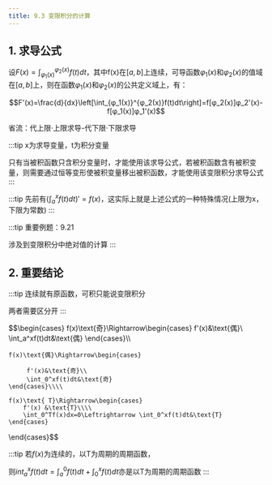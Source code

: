 ```yaml
---
title: 9.3 变限积分的计算
---
```


## 1. 求导公式

设$F(x)=\int_{φ_1(x)}^{φ_2(x)}f(t)dt$，其中f(x)在$[a,b]$上连续，可导函数$φ_1(x)$和$φ_2(x)$的值域在$[a,b]$上，则在函数$φ_1(x)$和$φ_2(x)$的公共定义域上，有：

$$F'(x)=\frac{d}{dx}\left[\int_{φ_1(x)}^{φ_2(x)}f(t)dt\right]=f[φ_2(x)]φ_2'(x)-f[φ_1(x)]φ_1'(x)$$

省流：代上限·上限求导-代下限·下限求导

:::tip
x为求导变量，t为积分变量

只有当被积函数只含积分变量时，才能使用该求导公式，若被积函数含有被积变量，则需要通过恒等变形使被积变量移出被积函数，才能使用该变限积分求导公式
:::

:::tip
先前有$(\int_a^x f(t)dt)'=f(x)$，这实际上就是上述公式的一种特殊情况(上限为x，下限为常数)
:::

:::tip
重要例题：9.21

涉及到变限积分中绝对值的计算
:::


## 2. 重要结论

:::tip
连续就有原函数，可积只能说变限积分

两者需要区分开
:::

$$\begin{cases}
    f(x)\text{奇}\Rightarrow\begin{cases}
         f'(x)&\text{偶}\\
         \int_a^xf(t)dt&\text{偶}
    \end{cases}\\\\
    
    f(x)\text{偶}\Rightarrow\begin{cases}
        
         f'(x)&\text{奇}\\
         \int_0^xf(t)dt&\text{奇}
    \end{cases}\\\\

    f(x)\text{ T}\Rightarrow\begin{cases}
        f'(x) &\text{T}\\\\
        \int_0^Tf(x)dx=0\Leftrightarrow \int_0^xf(t)dt&\text{T}
    \end{cases}

\end{cases}$$

:::tip
若$f(x)$为连续的，以T为周期的周期函数，

则$int_a^xf(t)dt=\int_a^0f(t)dt+\int_0^xf(t)dt$亦是以T为周期的周期函数
:::











